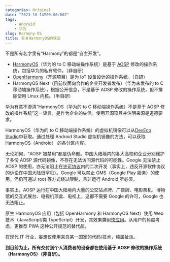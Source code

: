 ```yaml
---
categories: Original
date: "2023-10-14T00:00:00Z"
tags:
    - Android
    - 华为
slug: Harmony-OS
title: 有关HarmonyOS的误区
---
```


不是所有名字里有“Harmony”的都是“自主开发”。

-   [HarmonyOS](https://consumer.huawei.com/cn/harmonyos-4/)（华为的 to C 移动端操作系统）是基于 [AOSP](https://source.android.com/?hl=zh-cn) 修改的操作系统，包括华为的私有软件。（非自研）
-   [OpenHarmony](https://gitee.com/openharmony)（开源项目）是为 IoT 设备设计的操作系统。（自研）
-   HarmonyOS Next（目前仅面向合作的企业开发者发布）（华为未发布的 to C 移动端操作系统），根据公开信息，不是基于 AOSP 修改的操作系统，但不排除使用 Linux 内核。（半自研）

华为有意不澄清“HarmonyOS（华为的 to C 移动端操作系统）不是基于 AOSP 修改的操作系统”这一谣言，是作为企业的失信。使用开源项目并注明来源是道德要求。

HarmonyOS（华为的 to C 移动端操作系统）的虚拟机镜像可以从[DevEco Studio](https://developer.harmonyos.com/cn/develop/deveco-studio)中获取。通过处理 Android Studio 虚拟机镜像的方法，可以获取 HarmonyOS（Android） 的各分区内容。

无论如何，“AOSP 被禁用”都是伪命题。中国大陆境内的各大高校和企业分别维护了多份 AOSP 源代码镜像，不存在无法访问源代码的可能性。Google 无法禁止 AOSP 的使用，亦无法阻止在[许可协议](https://source.android.com/docs/setup/about/licenses?hl=zh-cn)内的二次开发（事实上，违反开源软件协议的诉讼在中国大陆很罕见）。Google 可以禁止 GMS（Google Play 服务）的使用，但仍可通过 root 等方式绕过限制，且非运行 Android 所必须。

事实上，AOSP 运行在中国大陆境内大量的公交站点牌、广告牌、电影票机、博物馆的交互式展台、电视机顶盒、电视上，这都不需要 Google 的许可，Google 也无法阻止。

原生 HarmonyOS 应用（包括 OpenHarmony 和 HarmonyOS Next）使用 Web 技术（JavaScript/类 TypeScript）开发，其效果类似[快应用](http://www.so-quick.cn/)。从用户的角度考虑，更推荐 PWA 这种公开规范的替代品。

在现代 IT 行业，妄想仅使用来自某一国家的代码/技术，纯属扯淡。

**到目前为止，所有交付到个人消费者的设备都在使用基于 AOSP 修改的操作系统（HarmonyOS）（非自研）。**
